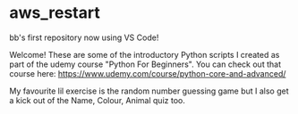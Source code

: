 # aws_restart
bb's first repository
now using VS Code!

Welcome! These are some of the introductory Python scripts I created as part of the udemy course "Python For Beginners". You can check out that course here:  https://www.udemy.com/course/python-core-and-advanced/

My favourite lil exercise is the random number guessing game but I also get a kick out of the Name, Colour, Animal quiz too. 
